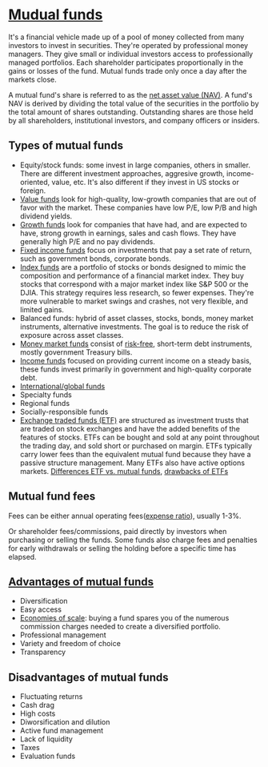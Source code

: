 # [Mudual funds](https://www.investopedia.com/terms/m/mutualfund.asp)

It's a financial vehicle made up of a pool of money collected from many investors to invest in securities. They're operated by professional money managers. They give small or individual investors access to professionally managed portfolios. Each shareholder participates proportionally in the gains or losses of the fund. Mutual funds trade only once a day after the markets close. 

A mutual fund's share is referred to as the [net asset value (NAV)](https://www.investopedia.com/terms/n/nav.asp). A fund's NAV is derived by dividing the total value of the securities in the portfolio by the total amount of shares outstanding. Outstanding shares are those held by all shareholders, institutional investors, and company officers or insiders.

## Types of mutual funds

* Equity/stock funds: some invest in large companies, others in smaller. There are different investment approaches, aggresive growth, income-oriented, value, etc. It's also different if they invest in US stocks or foreign.
* [Value funds](https://www.investopedia.com/terms/v/valuefund.asp) look for high-quality, low-growth companies that are out of favor with the market. These companies have low P/E, low P/B and high dividend yields.
* [Growth funds](https://www.investopedia.com/terms/g/growthfund.asp) look for companies that have had, and are expected to have, strong growth in earnings, sales and cash flows. They have generally high P/E and no pay dividends.
* [Fixed income funds](https://www.investopedia.com/terms/f/fixedincome.asp) focus on investments that pay a set rate of return, such as government bonds, corporate bonds.
* [Index funds](https://www.investopedia.com/terms/i/indexfund.asp) are a portfolio of stocks or bonds designed to mimic the composition and performance of a financial market index. They buy stocks that correspond with a major market index like S&P 500 or the DJIA. This strategy requires less research, so fewer expenses. They're more vulnerable to market swings and crashes, not very flexible, and limited gains.
* Balanced funds: hybrid of asset classes, stocks, bonds, money market instruments, alternative investments. The goal is to reduce the risk of exposure across asset classes.
* [Money market funds](https://www.investopedia.com/terms/m/moneymarket.asp) consist of [risk-free](https://www.investopedia.com/terms/r/riskfreeasset.asp), short-term debt instruments, mostly government Treasury bills.
* [Income funds](https://www.investopedia.com/terms/i/incomefund.asp) focused on providing current income on a steady basis, these funds invest primarily in government and high-quality corporate debt.
* [International/global funds](https://www.investopedia.com/terms/g/globalfund.asp)
* Specialty funds
* Regional funds
* Socially-responsible funds
* [Exchange traded funds (ETF)](https://www.investopedia.com/terms/e/etf.asp) are structured as investment trusts that are traded on stock exchanges and have the added benefits of the features of stocks. ETFs can be bought and sold at any point throughout the trading day, and sold short or purchased on margin. ETFs typically carry lower fees than the equivalent mutual fund because they have a passive structure management. Many ETFs also have active options markets. [Differences ETF vs. mutual funds](https://www.investopedia.com/articles/investing/110314/key-differences-between-etfs-and-mutual-funds.asp), [drawbacks of ETFs](https://www.investopedia.com/articles/mutualfund/07/etf_downside.asp)

## Mutual fund fees

Fees can be either annual operating fees([expense ratio](https://www.investopedia.com/terms/e/expenseratio.asp)), usually 1-3%.

Or shareholder fees/commissions, paid directly by investors when purchasing or selling the funds. Some funds also charge fees and penalties for early withdrawals or selling the holding before a specific time has elapsed.

## [Advantages of mutual funds](https://www.investopedia.com/investing/advantages-of-mutual-funds/)

* Diversification
* Easy access
* [Economies of scale](https://www.investopedia.com/terms/e/economiesofscale.asp): buying a fund spares you of the numerous commission charges needed to create a diversified portfolio.
* Professional management
* Variety and freedom of choice
* Transparency

## Disadvantages of mutual funds

* Fluctuating returns
* Cash drag
* High costs
* Diworsification and dilution
* Active fund management
* Lack of liquidity
* Taxes
* Evaluation funds


